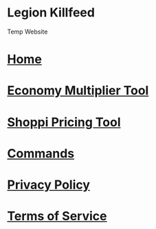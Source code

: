 # Legion Killfeed
Temp Website
# [Home](https://legionkillfeed.github.io/dayz/)
# [Economy Multiplier Tool](https://legionkillfeed.github.io/dayz/Tools/economy-calculator.html)
# [Shoppi Pricing Tool](https://legionkillfeed.github.io/dayz/Tools/trader-pricing.html)
# [Commands](https://legionkillfeed.github.io/dayz/commands.html)
# [Privacy Policy](https://legionkillfeed.github.io/dayz/Privacy-Policy.html)
# [Terms of Service](https://legionkillfeed.github.io/dayz/Terms-of-Service.html)